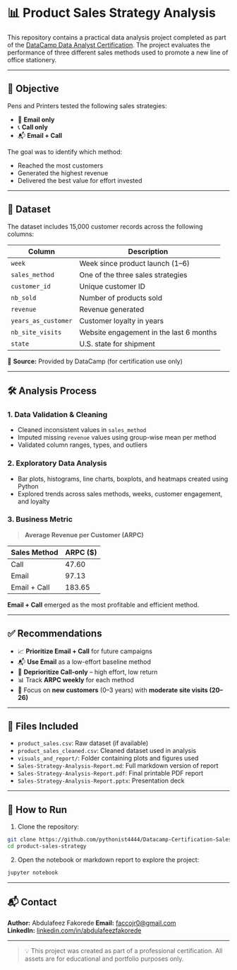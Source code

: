 # 📊 Product Sales Strategy Analysis

This repository contains a practical data analysis project completed as part of the [DataCamp Data Analyst Certification](https://www.datacamp.com/certification). The project evaluates the performance of three different sales methods used to promote a new line of office stationery.

---

## 🧠 Objective

Pens and Printers tested the following sales strategies:
- 📩 **Email only**
- 📞 **Call only**
- 📬 **Email + Call**

The goal was to identify which method:
- Reached the most customers
- Generated the highest revenue
- Delivered the best value for effort invested

---

## 📁 Dataset

The dataset includes 15,000 customer records across the following columns:

| Column | Description |
|--------|-------------|
| `week` | Week since product launch (1–6) |
| `sales_method` | One of the three sales strategies |
| `customer_id` | Unique customer ID |
| `nb_sold` | Number of products sold |
| `revenue` | Revenue generated |
| `years_as_customer` | Customer loyalty in years |
| `nb_site_visits` | Website engagement in the last 6 months |
| `state` | U.S. state for shipment |

📎 **Source:** Provided by DataCamp (for certification use only)

---

## 🛠️ Analysis Process

### 1. **Data Validation & Cleaning**
- Cleaned inconsistent values in `sales_method`
- Imputed missing `revenue` values using group-wise mean per method
- Validated column ranges, types, and outliers

### 2. **Exploratory Data Analysis**
- Bar plots, histograms, line charts, boxplots, and heatmaps created using Python
- Explored trends across sales methods, weeks, customer engagement, and loyalty

### 3. **Business Metric**
> **Average Revenue per Customer (ARPC)**

| Sales Method     | ARPC ($) |
|------------------|----------|
| Call             | 47.60    |
| Email            | 97.13    |
| Email + Call     | 183.65   |

**Email + Call** emerged as the most profitable and efficient method.

---

## ✅ Recommendations

- 📈 **Prioritize Email + Call** for future campaigns
- 📬 **Use Email** as a low-effort baseline method
- 🔻 **Deprioritize Call-only** – high effort, low return
- 📊 Track **ARPC weekly** for each method
- 🎯 Focus on **new customers** (0–3 years) with **moderate site visits (20–26)**

---

## 📄 Files Included

- `product_sales.csv`: Raw dataset (if available)
- `product_sales_cleaned.csv`: Cleaned dataset used in analysis
- `visuals_and_report/`: Folder containing plots and figures used
- `Sales-Strategy-Analysis-Report.md`: Full markdown version of report
- `Sales-Strategy-Analysis-Report.pdf`: Final printable PDF report
- `Sales-Strategy-Analysis-Report.pptx`: Presentation deck

---

## 🚀 How to Run

1. Clone the repository:
```bash
git clone https://github.com/pythonist4444/Datacamp-Certification-Sales-EDA
cd product-sales-strategy
```

2. Open the notebook or markdown report to explore the project:
```bash
jupyter notebook
```

---

## 📬 Contact

**Author:** Abdulafeez Fakorede 
**Email:** faccojr0@gmail.com  
**LinkedIn:** [linkedin.com/in/abdulafeezfakorede](https://www.linkedin.com/in/abdulafeezfakorede/)

---

> 💡 This project was created as part of a professional certification. All assets are for educational and portfolio purposes only.
